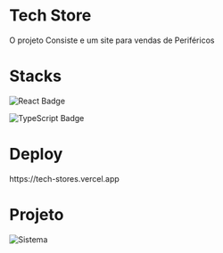<h1>Tech Store</h1>
<p>O projeto Consiste e um site para vendas de Periféricos</p>


<h1>Stacks</h1>
<p>
  <img src="https://img.shields.io/badge/React-20232A?style=for-the-badge&logo=react&logoColor=61DAFB" alt="React Badge" />
</p>
<p>
  <img src="https://img.shields.io/badge/css-007ACC?style=for-the-badge&logo=csst&logoColor=white" alt="TypeScript Badge" />
</p>

<h1>Deploy</h1>
https://tech-stores.vercel.app

<h1>Projeto</h1>

![Sistema](https://github.com/user-attachments/assets/1cdce2f4-b97c-4e91-9e31-7eef5a31ad73)

